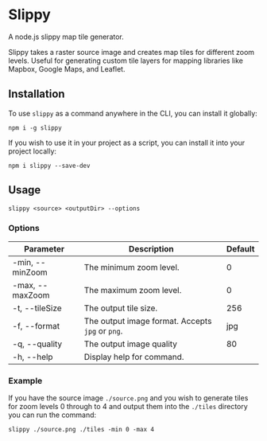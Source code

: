 # Slippy

A node.js slippy map tile generator.

Slippy takes a raster source image and creates map tiles for different zoom levels. Useful for generating custom tile layers for mapping libraries like Mapbox, Google Maps, and Leaflet.

## Installation

To use `slippy` as a command anywhere in the CLI, you can install it globally:

```
npm i -g slippy
```

If you wish to use it in your project as a script, you can install it into your project locally:

```
npm i slippy --save-dev
```

## Usage

```
slippy <source> <outputDir> --options
```

### Options

|Parameter|Description|Default|
|-|-|-|
|-min, --minZoom|The minimum zoom level.|0|
|-max, --maxZoom|The maximum zoom level.|0|
|-t, --tileSize|The output tile size.|256|
|-f, --format|The output image format. Accepts `jpg` or `png`.|jpg|
|-q, --quality|The output image quality|80|
|-h, --help|Display help for command.||

### Example

If you have the source image `./source.png` and you wish to generate tiles for zoom levels 0 through to 4 and output them into the `./tiles` directory you can run the command:

```
slippy ./source.png ./tiles -min 0 -max 4
```